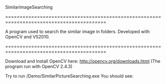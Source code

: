 SimilarImageSearching

=========================================================================================

A program used to search the similar image in folders. Developed with OpenCV and VS2010.

=========================================================================================


Download and Install OpenCV here:
http://opencv.org/downloads.html
(The program run with OpenCV 2.4.3)

Try to run /Demo/SimilarPictureSearching.exe
You should see:
